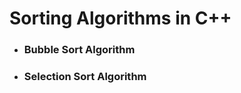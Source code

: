 # **Sorting Algorithms in C++**   
- ### **Bubble Sort Algorithm**  
- ### **Selection Sort Algorithm**  
<!-- - ### **Insertion Sort Algorithm**  
- ### **Merge Sort Algorithm**  
- ### **Quick Sort Algorithm**  
- ### **Heap Sort Algorithm**  
- ### **Counting Sort Algorithm**  
- ### **Radix Sort Algorithm**  
- ### **Bucket Sort Algorithm**  
- ### **Shell Sort Algorithm**   -->
